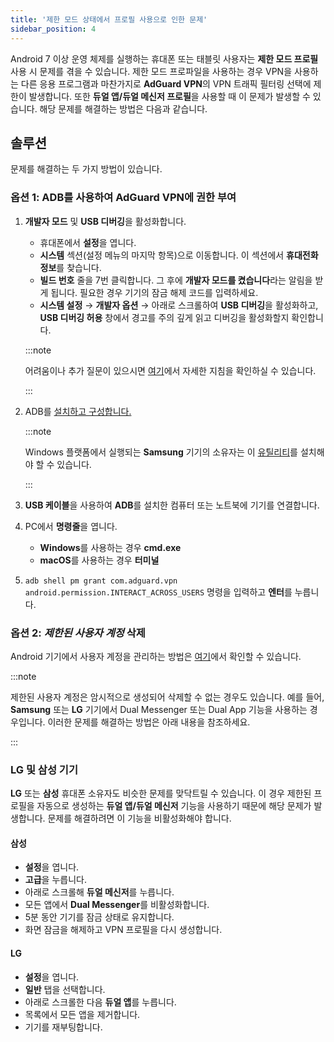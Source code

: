 ```yaml
---
title: '제한 모드 상태에서 프로필 사용으로 인한 문제'
sidebar_position: 4
---
```


Android 7 이상 운영 체제를 실행하는 휴대폰 또는 태블릿 사용자는 **제한 모드 프로필** 사용 시 문제를 겪을 수 있습니다. 제한 모드 프로파일을 사용하는 경우 VPN을 사용하는 다른 응용 프로그램과 마찬가지로 **AdGuard VPN**의 VPN 트래픽 필터링 선택에 제한이 발생합니다. 또한 **듀얼 앱/듀얼 메신저 프로필**을 사용할 때 이 문제가 발생할 수 있습니다. 해당 문제를 해결하는 방법은 다음과 같습니다.

## 솔루션

문제를 해결하는 두 가지 방법이 있습니다.

### 옵션 1: ADB를 사용하여 AdGuard VPN에 권한 부여

1. **개발자 모드** 및 **USB 디버깅**을 활성화합니다.

    - 휴대폰에서 **설정**을 엽니다.
    - **시스템** 섹션(설정 메뉴의 마지막 항목)으로 이동합니다. 이 섹션에서 **휴대전화 정보**를 찾습니다.
    - **빌드 번호** 줄을 7번 클릭합니다. 그 후에 **개발자 모드를 켰습니다**라는 알림을 받게 됩니다. 필요한 경우 기기의 잠금 해제 코드를 입력하세요.
    - **시스템 설정** → **개발자 옵션** → 아래로 스크롤하여 **USB 디버깅**을 활성화하고, **USB 디버깅 허용** 창에서 경고를 주의 깊게 읽고 디버깅을 활성화할지 확인합니다.

    :::note

    어려움이나 추가 질문이 있으시면 [여기](https://developer.android.com/studio/debug/dev-options)에서 자세한 지침을 확인하실 수 있습니다.

    :::

1. ADB를 [설치하고 구성합니다.](https://www.xda-developers.com/install-adb-windows-macos-linux/)

    :::note

    Windows 플랫폼에서 실행되는 **Samsung** 기기의 소유자는 이 [유틸리티](https://developer.samsung.com/mobile/android-usb-driver.html)를 설치해야 할 수 있습니다.

    :::

1. **USB 케이블**을 사용하여 **ADB**를 설치한 컴퓨터 또는 노트북에 기기를 연결합니다.

1. PC에서 **명령줄**을 엽니다.

    - **Windows**를 사용하는 경우 **cmd.exe**
    - **macOS**를 사용하는 경우 **터미널**

1. `adb shell pm grant com.adguard.vpn android.permission.INTERACT_ACROSS_USERS` 명령을 입력하고 **엔터**를 누릅니다.

### 옵션 2: *제한된 사용자 계정* 삭제

Android 기기에서 사용자 계정을 관리하는 방법은 [여기](https://support.google.com/a/answer/6223444?hl=en)에서 확인할 수 있습니다.

:::note

제한된 사용자 계정은 암시적으로 생성되어 삭제할 수 없는 경우도 있습니다. 예를 들어, **Samsung** 또는 **LG** 기기에서 Dual Messenger 또는 Dual App 기능을 사용하는 경우입니다. 이러한 문제를 해결하는 방법은 아래 내용을 참조하세요.

:::

### LG 및 삼성 기기

**LG** 또는 **삼성** 휴대폰 소유자도 비슷한 문제를 맞닥트릴 수 있습니다. 이 경우 제한된 프로필을 자동으로 생성하는 **듀얼 앱/듀얼 메신저** 기능을 사용하기 때문에 해당 문제가 발생합니다. 문제를 해결하려면 이 기능을 비활성화해야 합니다.

#### 삼성

- **설정**을 엽니다.
- **고급**을 누릅니다.
- 아래로 스크롤해 **듀얼 메신저**를 누릅니다.
- 모든 앱에서 **Dual Messenger**를 비활성화합니다.
- 5분 동안 기기를 잠금 상태로 유지합니다.
- 화면 잠금을 해제하고 VPN 프로필을 다시 생성합니다.

#### LG

- **설정**을 엽니다.
- **일반** 탭을 선택합니다.
- 아래로 스크롤한 다음 **듀얼 앱**를 누릅니다.
- 목록에서 모든 앱을 제거합니다.
- 기기를 재부팅합니다.
